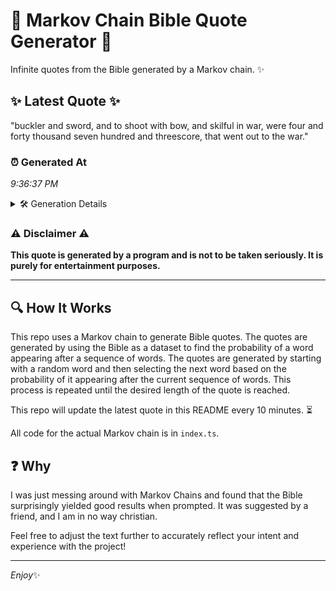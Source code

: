 # 📖 Markov Chain Bible Quote Generator 📖

Infinite quotes from the Bible generated by a Markov chain. ✨

## ✨ Latest Quote ✨
"buckler and sword, and to shoot with bow, and skilful in war, were four and forty thousand seven hundred and threescore, that went out to the war."

### ⏰ Generated At
*9:36:37 PM*

<details>
    <summary>🛠️ Generation Details</summary>
    <p>
        <strong>🌱 Seed:</strong> buckler<br>
        <strong>🔄 Iterations:</strong> 26<br>
        <strong>📜 Context History:</strong><br>[ buckler ]: and<br>[ buckler, and ]: sword,<br>[ buckler, and, sword, ]: and<br>[ buckler, and, sword,, and ]: to<br>[ buckler, and, sword,, and, to ]: shoot<br>[ buckler, and, sword,, and, to, shoot ]: with<br>[ and, sword,, and, to, shoot, with ]: bow,<br>[ sword,, and, to, shoot, with, bow, ]: and<br>[ and, to, shoot, with, bow,, and ]: skilful<br>[ to, shoot, with, bow,, and, skilful ]: in<br>[ shoot, with, bow,, and, skilful, in ]: war,<br>[ with, bow,, and, skilful, in, war, ]: were<br>[ bow,, and, skilful, in, war,, were ]: four<br>[ and, skilful, in, war,, were, four ]: and<br>[ skilful, in, war,, were, four, and ]: forty<br>[ in, war,, were, four, and, forty ]: thousand<br>[ war,, were, four, and, forty, thousand ]: seven<br>[ were, four, and, forty, thousand, seven ]: hundred<br>[ four, and, forty, thousand, seven, hundred ]: and<br>[ and, forty, thousand, seven, hundred, and ]: threescore,<br>[ forty, thousand, seven, hundred, and, threescore, ]: that<br>[ thousand, seven, hundred, and, threescore,, that ]: went<br>[ seven, hundred, and, threescore,, that, went ]: out<br>[ hundred, and, threescore,, that, went, out ]: to<br>[ and, threescore,, that, went, out, to ]: the<br>[ threescore,, that, went, out, to, the ]: war.<br>
    </p>
</details>

### ⚠️ Disclaimer ⚠️
**This quote is generated by a program and is not to be taken seriously. It is purely for entertainment purposes.**

---

## 🔍 How It Works

This repo uses a Markov chain to generate Bible quotes. The quotes are generated by using the Bible as a dataset to find the probability of a word appearing after a sequence of words. The quotes are generated by starting with a random word and then selecting the next word based on the probability of it appearing after the current sequence of words. This process is repeated until the desired length of the quote is reached.

This repo will update the latest quote in this README every 10 minutes. ⏳

All code for the actual Markov chain is in `index.ts`.

## ❓ Why

I was just messing around with Markov Chains and found that the Bible surprisingly yielded good results when prompted. 
It was suggested by a friend, and I am in no way christian.

Feel free to adjust the text further to accurately reflect your intent and experience with the project!

---

*Enjoy*✨

